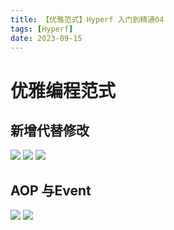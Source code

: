 ```yaml
---
title: 【优雅范式】Hyperf 入门到精通04
tags: [Hyperf]
date: 2023-09-15
---
```

# 优雅编程范式

## 新增代替修改
![](./yuque_mind.jpeg)
![](./yuque_mind2.jpeg)
![](./yuque_mind3.jpeg)

## AOP 与Event
![](./event_aop1.png)
![](./event_aop2.png)